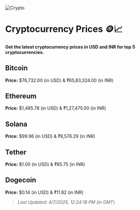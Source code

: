 
![Crypto](https://www.techguide.com.au/wp-content/uploads/2020/11/crypto3.jpeg)

# Cryptocurrency Prices 🪙📈

#### Get the latest cryptocurrency prices in USD and INR for top 5 cryptocurrencies.

## Bitcoin

**Price:** $76,732.00 (in USD) & ₹65,83,324.00 (in INR)

## Ethereum

**Price:** $1,485.78 (in USD) & ₹1,27,475.00 (in INR)

## Solana

**Price:** $99.96 (in USD) & ₹8,576.29 (in INR)

## Tether

**Price:** $1.00 (in USD) & ₹85.75 (in INR)

## Dogecoin

**Price:** $0.14 (in USD) & ₹11.82 (in INR)

> _Last Updated: 4/7/2025, 12:24:18 PM (in GMT)_
